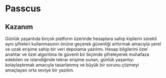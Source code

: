 # Passcus

## Kazanım
Günlük yaşantıda birçok platform üzerinde hesaplara sahip kişilerin sürekli aynı şifreleri kullanmasının önüne geçerek güvenliği arttırmak amacıyla yerel ve uzak erişime sahip bir veri depolama yazılımı.
Hesap bilgilerini özel anahtar ve özel algoritma ile güvenli bir biçimde şifreleyerek muhafaza edebilen ve istendiğinde tekrar erişime sunan, günlük yaşantıyı kolaylaştırmak amacıyla tasarlanmış ve büyük bir sorunu çözmeyi amaçlayan orta seviye bir yazılım.
